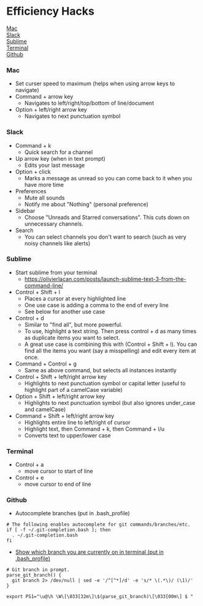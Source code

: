 # Efficiency Hacks
[Mac](efficiency_hacks.md#mac)  
[Slack](efficiency_hacks.md#slack)  
[Sublime](efficiency_hacks.md#sublime)  
[Terminal](efficiency_hacks.md#terminal)  
[Github](efficiency_hacks.md#github)  

### Mac
- Set curser speed to maximum (helps when using arrow keys to navigate)
- Command + arrow key
  - Navigates to left/right/top/bottom of line/document
- Option + left/right arrow key
  - Navigates to next punctuation symbol

### Slack
- Command + k
  - Quick search for a channel
- Up arrow key (when in text prompt)
  - Edits your last message
- Option + click
  - Marks a message as unread so you can come back to it when you have more time
- Preferences
  - Mute all sounds
  - Notify me about "Nothing" (personal preference)
- Sidebar
  - Choose "Unreads and Starred conversations". This cuts down on unnecessary channels.
- Search
  - You can select channels you don't want to search (such as very noisy channels like alerts)

### Sublime
- Start sublime from your terminal
  - https://olivierlacan.com/posts/launch-sublime-text-3-from-the-command-line/
- Control + Shift + l
  - Places a cursor at every highlighted line
  - One use case is adding a comma to the end of every line
  - See below for another use case
- Control + d
  - Similar to "find all", but more powerful.
  - To use, highlight a text string. Then press control + d as many times as duplicate items you want to select.
  - A great use case is combining this with (Control + Shift + l). You can find all the items you want (say a misspelling) and edit every item at once.
- Command + Control + g
  - Same as above command, but selects all instances instantly
- Control + Shift + left/right arrow key
  - Highlights to next punctuation symbol or capital letter (useful to highlight part of a camelCase variable)
- Option + Shift + left/right arrow key
  - Highlights to next punctuation symbol (but also ignores under_case and camelCase)
- Command + Shift + left/right arrow key
  - Highlights entire line to left/right of cursor
  - Highlight text, then Command + k, then Command + l/u
  - Converts text to upper/lower case

### Terminal
- Control + a
  - move cursor to start of line
- Control + e
  - move cursor to end of line

### Github
- Autocomplete branches (put in .bash_profile)
```
# The following enables autocomplete for git commands/branches/etc.
if [ -f ~/.git-completion.bash ]; then
  . ~/.git-completion.bash
fi
```

- [Show which branch you are currently on in terminal (put in .bash_profile)](https://gist.github.com/joseluisq/1e96c54fa4e1e5647940)  
```
# Git branch in prompt.
parse_git_branch() {
  git branch 2> /dev/null | sed -e '/^[^*]/d' -e 's/* \(.*\)/ (\1)/'
}

export PS1="\u@\h \W\[\033[32m\]\$(parse_git_branch)\[\033[00m\] $ "
```